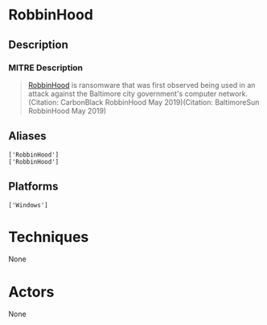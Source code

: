 
# RobbinHood

## Description

### MITRE Description

> [RobbinHood](https://attack.mitre.org/software/S0400) is ransomware that was first observed being used in an attack against the Baltimore city government's computer network.(Citation: CarbonBlack RobbinHood May 2019)(Citation: BaltimoreSun RobbinHood May 2019)

## Aliases

```
['RobbinHood']
['RobbinHood']
```

## Platforms

```
['Windows']
```

# Techniques

None

# Actors

None
